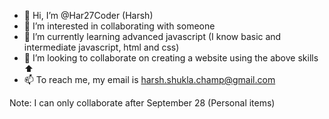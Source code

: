 - 👋 Hi, I’m @Har27Coder (Harsh)
- 👀 I’m interested in collaborating with someone
- 🌱 I’m currently learning advanced javascript (I know basic and intermediate javascript, html and css)
- 💞️ I’m looking to collaborate on creating a website using the above skills ⬆️
- 📫 To reach me, my email is harsh.shukla.champ@gmail.com 

Note: I can only collaborate after September 28 (Personal items)
